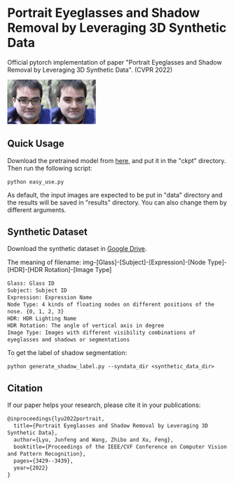 # Portrait Eyeglasses and Shadow Removal by Leveraging 3D Synthetic Data

Official pytorch implementation of paper "Portrait Eyeglasses and Shadow Removal by Leveraging 3D Synthetic Data". (CVPR 2022)

<div><img src="./img/img.jpg" width="40%"></div>

## Quick Usage

Download the pretrained model from [here](https://drive.google.com/file/d/1Ea8Swdajz2J5VOkaXIw_-pVJk9EWYrpx/view?usp=sharing), and put it in the "ckpt" directory. Then run the following script:

	python easy_use.py

 As default, the input images are expected to be put in "data" directory and the results will be saved in "results" directory. You can also change them by different arguments.

## Synthetic Dataset

Download the synthetic dataset in [Google Drive](https://drive.google.com/file/d/1X1qkozQbVyz5lUA8xd-lYfy1jauOji46/view?usp=sharing).

The meaning of filename: img-[Glass]-[Subject]-[Expression]-[Node Type]-[HDR]-[HDR Rotation]-[Image Type]

	Glass: Glass ID
	Subject: Subject ID
	Expression: Expression Name
	Node Type: 4 kinds of floating nodes on different positions of the nose. {0, 1, 2, 3}
	HDR: HDR Lighting Name
	HDR Rotation: The angle of vertical axis in degree
	Image Type: Images with different visibility combinations of eyeglasses and shadows or segmentations
	
To get the label of shadow segmentation:

	python generate_shadow_label.py --syndata_dir <synthetic_data_dir>


## Citation

If our paper helps your research, please cite it in your publications:

	@inproceedings{lyu2022portrait,
	  title={Portrait Eyeglasses and Shadow Removal by Leveraging 3D Synthetic Data},
	  author={Lyu, Junfeng and Wang, Zhibo and Xu, Feng},
	  booktitle={Proceedings of the IEEE/CVF Conference on Computer Vision and Pattern Recognition},
	  pages={3429--3439},
	  year={2022}
	}